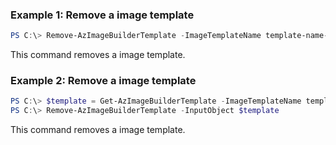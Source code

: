 ### Example 1: Remove a image template
```powershell
PS C:\> Remove-AzImageBuilderTemplate -ImageTemplateName template-name-dmt6ze -ResourceGroupName wyunchi-imagebuilder

```

This command removes a image template.

### Example 2: Remove a image template
```powershell
PS C:\> $template = Get-AzImageBuilderTemplate -ImageTemplateName template-name-3uo8p6 -ResourceGroupName wyunchi-imagebuilder
PS C:\> Remove-AzImageBuilderTemplate -InputObject $template

```

This command removes a image template.

